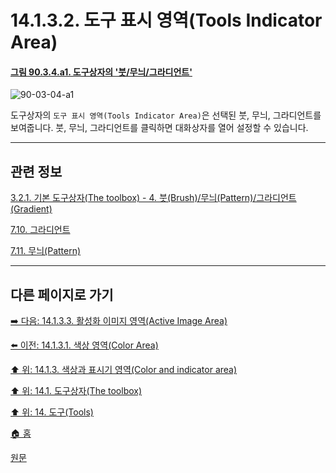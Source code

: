 # 14.1.3.2. 도구 표시 영역(Tools Indicator Area)

<a id="90-03-04-a1"></a>

#### [그림 90.3.4.a1. 도구상자의 '붓/무늬/그라디언트'](./90-03-04-brush_n_pattern_n_gradient.md#90-03-04-a1)
![90-03-04-a1](https://github.com/wonder13662/gimp/assets/15767104/43215714-8479-4a14-8f54-3daffdb5fcda)

도구상자의 `도구 표시 영역(Tools Indicator Area)`은 선택된 붓, 무늬, 그라디언트를 보여줍니다. 붓, 무늬, 그라디언트를 클릭하면 대화상자를 열어 설정할 수 있습니다.

***

## 관련 정보

[3.2.1. 기본 도구상자(The toolbox) - 4. 붓(Brush)/무늬(Pattern)/그라디언트(Gradient)](./03-02-01-the-toolbox.md#03-02-01-s4)

[7.10. 그라디언트](./07-10-gradients.md)

[7.11. 무늬(Pattern)](./07-11-patterns.md)

***

## 다른 페이지로 가기

[➡️ 다음: 14.1.3.3. 활성화 이미지 영역(Active Image Area)](./14-01-03-03-active_image_area.md)

[⬅️ 이전: 14.1.3.1. 색상 영역(Color Area)](./14-01-03-01-color_area.md)

[⬆️ 위: 14.1.3. 색상과 표시기 영역(Color and indicator area)](./14-01-03-00-color-and-indicator-area.md)

[⬆️ 위: 14.1. 도구상자(The toolbox)](./14-01-00-the-toolbox.md)

[⬆️ 위: 14. 도구(Tools)](./14-00-tools.md)

[🏠 홈](./00-home.md)

[원문](https://docs.gimp.org/2.10/ko/gimp-tools.html#gimp-toolbox-indicator-area)
